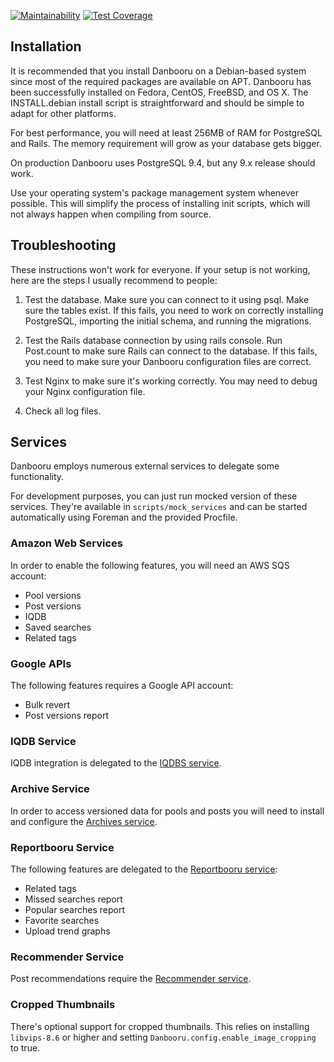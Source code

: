 [![Maintainability](https://api.codeclimate.com/v1/badges/a51f46fb460a35104d82/maintainability)](https://codeclimate.com/github/danbooru/danbooru/maintainability) [![Test Coverage](https://api.codeclimate.com/v1/badges/a51f46fb460a35104d82/test_coverage)](https://codeclimate.com/github/danbooru/danbooru/test_coverage)

## Installation

It is recommended that you install Danbooru on a Debian-based system
since most of the required packages are available on APT. Danbooru
has been successfully installed on Fedora, CentOS, FreeBSD, and OS X.
The INSTALL.debian install script is straightforward and should be
simple to adapt for other platforms.

For best performance, you will need at least 256MB of RAM for
PostgreSQL and Rails. The memory requirement will grow as your
database gets bigger. 

On production Danbooru uses PostgreSQL 9.4, but any 9.x release should
work.

Use your operating system's package management system whenever
possible.  This will simplify the process of installing init scripts,
which will not always happen when compiling from source.

## Troubleshooting

These instructions won't work for everyone. If your setup is not
working, here are the steps I usually recommend to people:

1) Test the database. Make sure you can connect to it using psql. Make
sure the tables exist. If this fails, you need to work on correctly
installing PostgreSQL, importing the initial schema, and running the
migrations.

2) Test the Rails database connection by using rails console. Run
Post.count to make sure Rails can connect to the database. If this
fails, you need to make sure your Danbooru configuration files are
correct.

3) Test Nginx to make sure it's working correctly.  You may need to
debug your Nginx configuration file.

4) Check all log files.

## Services

Danbooru employs numerous external services to delegate some 
functionality.

For development purposes, you can just run mocked version of these
services. They're available in `scripts/mock_services` and can be started
automatically using Foreman and the provided Procfile.

### Amazon Web Services

In order to enable the following features, you will need an AWS SQS 
account:

* Pool versions
* Post versions
* IQDB
* Saved searches
* Related tags

### Google APIs

The following features requires a Google API account:

* Bulk revert
* Post versions report

### IQDB Service

IQDB integration is delegated to the [IQDBS service](https://github.com/r888888888/iqdbs). 

### Archive Service

In order to access versioned data for pools and posts you will 
need to install and configure the [Archives service](https://github.com/r888888888/archives).

### Reportbooru Service

The following features are delegated to the [Reportbooru service](https://github.com/r888888888/reportbooru):

* Related tags
* Missed searches report
* Popular searches report
* Favorite searches
* Upload trend graphs

### Recommender Service

Post recommendations require the [Recommender service](https://github.com/r888888888/recommender).

### Cropped Thumbnails

There's optional support for cropped thumbnails. This relies on installing
`libvips-8.6` or higher and setting `Danbooru.config.enable_image_cropping`
to true.
